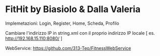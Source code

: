 # FitHit by Biasiolo & Dalla Valeria

Implemetazioni: Login, Register, Home, Scheda, Profilo

Cambiare l'indirizzo IP in string.xml con il proprio indirizzo IP locale
[ es. http://192.168.15.110:8080/ ]

WebService: https://github.com/313-Teo/FitnessWebService

